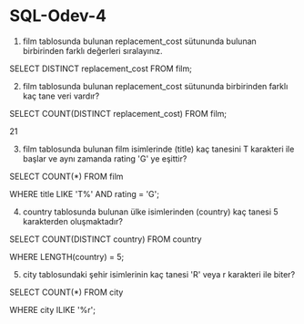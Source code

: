 # SQL-Odev-4

1. film tablosunda bulunan replacement_cost sütununda bulunan birbirinden farklı değerleri sıralayınız.


SELECT DISTINCT replacement_cost FROM film;


2. film tablosunda bulunan replacement_cost sütununda birbirinden farklı kaç tane veri vardır?


SELECT COUNT(DISTINCT replacement_cost) FROM film;

21


3. film tablosunda bulunan film isimlerinde (title) kaç tanesini T karakteri ile başlar ve aynı zamanda rating 'G' ye eşittir?


SELECT COUNT(*) FROM film

WHERE title LIKE 'T%' AND rating = 'G';


4. country tablosunda bulunan ülke isimlerinden (country) kaç tanesi 5 karakterden oluşmaktadır?


SELECT COUNT(DISTINCT country) FROM country

WHERE LENGTH(country) = 5;


5. city tablosundaki şehir isimlerinin kaç tanesi 'R' veya r karakteri ile biter?


SELECT COUNT(*) FROM city

WHERE city ILIKE '%r';
